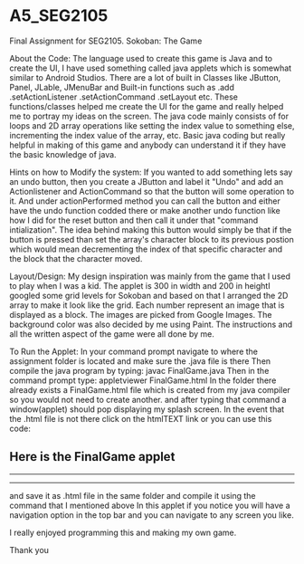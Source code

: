# A5_SEG2105
Final Assignment for SEG2105. Sokoban: The Game

About the Code:
The language used to create this game is Java and to create the UI, I have used something called java
applets which is somewhat similar to Android Studios. There are a lot of built in Classes like JButton,
Panel, JLable, JMenuBar and Built-in functions such as .add .setActionListener .setActionCommand .setLayout etc.
These functions/classes helped me create the UI for the game and really helped me to portray my ideas on the 
screen. The java code mainly consists of for loops and 2D array operations like setting the index value to something else,
incrementing the index value of the array, etc. Basic java coding but really helpful in making of this game and anybody can
understand it if they have the basic knowledge of java.

Hints on how to Modify the system:
If you wanted to add something lets say an undo button, then you create a JButton and label it "Undo"
and add an Actionlistener and ActionCommand so that the button will some operation to it. And under actionPerformed 
method you can call the button and either have the undo function codded there or make another undo function like how
I did for the reset button and then call it under that "command intialization". The idea behind making this button would
simply be that if the button is pressed than set the array's character block to its previous postion which would mean
decrementing the index of that specific character and the block that the character moved.

Layout/Design:
My design inspiration was mainly from the game that I used to play when I was a kid. The applet is 300 in width and 
200 in heightI googled some grid levels for Sokoban and based on that I arranged the 2D array to make it look like the grid. 
Each number represent an image that is displayed as a block. The images are picked from Google Images. The background 
color was also decided by me using Paint. The instructions and all the written aspect of the game were all done by me. 

To Run the Applet:
In your command prompt navigate to where the assignment folder is located and make sure the .java file is there
Then compile the java program by typing: javac FinalGame.java
Then in the command prompt type: appletviewer FinalGame.html
In the folder there already exists a FinalGame.html file which is created from my java compiler so you would not need to create another.
and after typing that command a window(applet) should pop displaying my splash screen.
In the event that the .html file is not there click on the htmlTEXT link or you can use this code:

<html>
  <head>
    <title>
       The FinalGame applet
    </title>
  </head>
  <body>
    <h2>
      Here is the FinalGame applet
    </h2>
    <hr>
    <applet code="FinalGame.class" width="300" height="200">
    </applet>
    <hr>
  </body>
<html>


and save it as .html file in the same folder and compile it using the command that I mentioned above
In this applet if you notice you will have a navigation option in the top bar and you can navigate to any screen you like.

I really enjoyed programming this and making my own game.

Thank you
